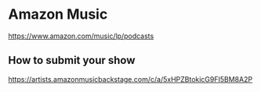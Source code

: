 # Amazon Music
https://www.amazon.com/music/lp/podcasts

## How to submit your show
https://artists.amazonmusicbackstage.com/c/a/5xHPZBtokicG9FI5BM8A2P